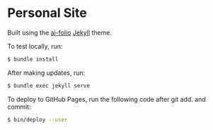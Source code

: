 # Personal Site
Built using the [ai-folio](https://github.com/alshedivat/al-folio) [Jekyll](https://jekyllrb.com/) theme.

To test locally, run:
```bash
$ bundle install
```

After making updates, run:
```bash
$ bundle exec jekyll serve
```

To deploy to GitHub Pages, run the following code after git add. and commit:
```bash
$ bin/deploy --user
```